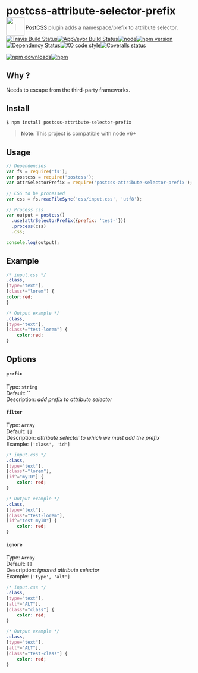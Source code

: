 # postcss-attribute-selector-prefix <a href="https://github.com/postcss/postcss"><img align="left" height="49" src="http://postcss.github.io/postcss/logo.svg"></a>

> [PostCSS](https://github.com/postcss/postcss) plugin adds a namespace/prefix to attribute selector.

[![Travis Build Status](https://img.shields.io/travis/Scrum/postcss-attribute-selector-prefix/master.svg?style=flat-square&label=unix)](https://travis-ci.org/Scrum/postcss-attribute-selector-prefix)[![AppVeyor Build Status](https://img.shields.io/appveyor/ci/GitScrum/postcss-attribute-selector-prefix/master.svg?style=flat-square&label=windows)](https://ci.appveyor.com/project/GitScrum/postcss-attribute-selector-prefix)[![node](https://img.shields.io/node/v/postcss-attribute-selector-prefix.svg?maxAge=2592000&style=flat-square)]()[![npm version](https://img.shields.io/npm/v/postcss-attribute-selector-prefix.svg?style=flat-square)](https://www.npmjs.com/package/postcss-attribute-selector-prefix)[![Dependency Status](https://david-dm.org/gitScrum/postcss-attribute-selector-prefix.svg?style=flat-square)](https://david-dm.org/gitScrum/postcss-attribute-selector-prefix)[![XO code style](https://img.shields.io/badge/code_style-XO-5ed9c7.svg?style=flat-square)](https://github.com/sindresorhus/xo)[![Coveralls status](https://img.shields.io/coveralls/Scrum/postcss-attribute-selector-prefix.svg?style=flat-square)](https://coveralls.io/r/Scrum/postcss-attribute-selector-prefix)

[![npm downloads](https://img.shields.io/npm/dm/postcss-attribute-selector-prefix.svg?style=flat-square)](https://www.npmjs.com/package/postcss-attribute-selector-prefix)[![npm](https://img.shields.io/npm/dt/postcss-attribute-selector-prefix.svg?style=flat-square)](https://www.npmjs.com/package/postcss-attribute-selector-prefix)

## Why ?
Needs to escape from the third-party frameworks.

## Install

```bash
$ npm install postcss-attribute-selector-prefix 
```

> **Note:** This project is compatible with node v6+

## Usage

```js
// Dependencies
var fs = require('fs');
var postcss = require('postcss');
var attrSelectorPrefix = require('postcss-attribute-selector-prefix');

// CSS to be processed
var css = fs.readFileSync('css/input.css', 'utf8');

// Process css
var output = postcss()
  .use(attrSelectorPrefix({prefix: 'test-'}))
  .process(css)
  .css;

console.log(output);
```

## Example

```css
/* input.css */
.class, 
[type="text"], 
[class*="lorem"] {
color:red; 
}
```

```css
/* Output example */
.class, 
[type="text"], 
[class*="test-lorem"] { 
    color:red; 
}
```

## Options

#### `prefix`

Type: `string`  
Default: ``  
Description: *add prefix to attribute selector*

#### `filter`

Type: `Array`  
Default: `[]`  
Description: *attribute selector to which we must add the prefix*  
Example: `['class', 'id']`  

```css
/* input.css */
.class, 
[type="text"], 
[class*="lorem"],
[id^="myID"] { 
    color: red; 
}
```

```css
/* Output example */
.class, 
[type="text"], 
[class*="test-lorem"],
[id^="test-myID"] { 
    color: red; 
}
```

#### `ignore`


Type: `Array`  
Default: `[]`  
Description: *ignored attribute selector*  
Example: `['type', 'alt']`

```css
/* input.css */
.class, 
[type="text"], 
[alt*="ALT"],
[class*="class"] { 
    color: red; 
}
```

```css
/* Output example */
.class, 
[type="text"], 
[alt*="ALT"],
[class*="test-class"] { 
    color: red; 
}
```
